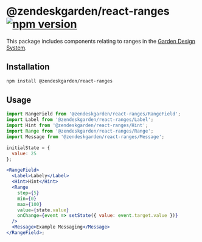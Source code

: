 # @zendeskgarden/react-ranges [![npm version](https://img.shields.io/npm/v/@zendeskgarden/react-ranges.svg?style=flat-square)](https://www.npmjs.com/package/@zendeskgarden/react-ranges)

This package includes components relating to ranges in the
[Garden Design System](https://zendeskgarden.github.io/).

## Installation

```sh
npm install @zendeskgarden/react-ranges
```

## Usage

```jsx static
import RangeField from '@zendeskgarden/react-ranges/RangeField';
import Label from '@zendeskgarden/react-ranges/Label';
import Hint from '@zendeskgarden/react-ranges/Hint';
import Range from '@zendeskgarden/react-ranges/Range';
import Message from '@zendeskgarden/react-ranges/Message';

initialState = {
  value: 25
};

<RangeField>
  <Label>Labely</Label>
  <Hint>Hint</Hint>
  <Range
    step={5}
    min={0}
    max={100}
    value={state.value}
    onChange={event => setState({ value: event.target.value })}
  />
  <Message>Example Messaging</Message>
</RangeField>;
```
